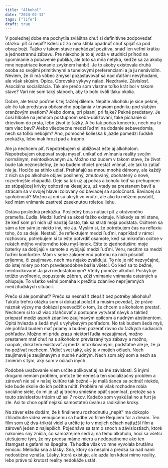 ```yaml
---
title: "Alkohol"
date: "2024-02-13"
tags: ["life"]
draft: true
---
```


V poslednej dobe ma pochytila zvláštna chuť si definitívne zodpovedať otázku: piť či nepiť? Kdesi už zo mňa stihla opadnúť chuť spíjať sa pod obraz boží. Ťažko v takom stave nachádzať pozitíva, snáď len veľmi krátku a jednostrannú zábavu. Pre niekoho je to aj voda v studnici príhod na spomínanie a pobavenie publika, ale toto sa mňa netýka, keďže sa za akoby mne nepatriace konanie zvyknem hanbiť. Je to akoby existovala druhá osoba so svojimi primitívnymi a tunelovými preferenciami a ja ju nenávidím. Neviem, že či má vôbec zmysel pozastavovať sa nad ďalšími nevýhodami, ale však skúsim. Opica. Obrovské výkyvy nálad. Nezdravie. Závislosť. Asociálna socializácia. Tak ale prečo som vlastne toľko krát bol v takom stave? Vari nie som taký slaboch, aby to bolo kvôli tlaku okolia.

Dobre, ale teraz poďme k tej ťažšej dileme. Nepitie alkoholu je síce pekné, ale čo tak predstava občasného popíjania v tmavom podniku pod slabým oranžovým svetlom? Alebo doma, pri písaní, pri fajke? Pekné predstavy. Je čosi hlboké na jemnom postupnom seba-ubližovaní, také pichanie si drievkom do prsta, lebo život je ťažký. A čo tak počas koncertu, nech ma to tam viac baví? Alebo všeobecne medzi ľuďmi na dodanie sebavedomia, nech sa toľko nebojím? Áno, pomocné kolieska k jazde pomedzi ľudské prekážky, lebo inak hrozí pád a trápno.

Ale ja nechcem piť. Nepotrebujem si ubližovať ešte aj alkoholom. Nepotrebujem otupovať svoju myseľ, unikať od vnímania reality svojím normálnym, neintoxikovaným Ja. Možno raz budem v takom stave, že život bude tak neznesiteľný, že ho budem chcieť prestať vnímať, ale tak to zatiaľ nie je. Hocičo sa stihlo udiať. Preháňajú sa mnou mnohé démony, ale každý z nich sa po alkohole objaví posilnený, zmutovaný, obohatený o nové, rozvetnejšie chápadlá. Deje sa tak už aj počas alkoholu keď sa prehupnem zo stúpajúcej krivky opitosti na klesajúcu, už vtedy sa prestanem baviť a strácam sa v svojej hlave izolovaný od baviacej sa spoločnosti. Baviacej sa spoločnosti? Možno aj oni sú ukrytí vo vnútri, ale ako to môžem posúdiť, keď mám vnímanie zastreté zaseknutou roletou liehu.

Ostáva posledná prekážka. Posledný boss nútiaci piť z otráveného prameňa. Ľudia. Medzi ľuďmi sa akosi ťažko existuje. Niekedy sa mi stane, že keď som pri nich už naozaj často, tak sa stratí moja podstata. Ocitnem sa sám a ten sám je niekto iný, nie Ja. Myslím si, že potrebujem čas na reflexiu toho, čo sa deje. Nestačí, že reflektujem medzi ľuďmi, napríklad v rámci rozhovoru, potrebujem si to ešte potvrdiť osamote, keď sa mikrofón ocitne v rukách môjho vnútorného toku myšlienok. Ešte to zjednoduším: moje baterky sa dobíjajú v samote a vybíjajú medzi ľuďmi. Veru, necítim sa medzi ľuďmi komfortne. Mám v sebe zakorenenú potrebu na nich pôsobiť príjemne, či zaujímavo, nech ma nejako zvalidujú. To nie je nič nezvyčajné, do istej miery po tom pravdepodobne bažia všetci. Čo keď sa to bežné, neintoxikované Ja javí nedostatočným? Vtedy pomôže alkohol. Poskytuje totižto uvoľnenie, popustenie zábran, zúži vnímanie vnímania ostatných a ohlupuje. To všetko veľmi pomáha k prežitiu zdanlivo nepríjemných medziľudských situácií.

Prečo si ale pomáhať? Prečo sa nesnažiť zlepšiť bez potreby alkoholu? Takúto trefnú otázku som si dokázal položiť a musím povedať, že práve náznak výzvy ma dokázal presvedčiť o tom, že chcem s alkoholom prestať. Nechcem si to už viac zľahčovať a postupne vytvárať návyk a taktiež priepasť medzi aspoň zdanlivo zaujímavým opilcom a nudným abstinentom. Opitá hviezda a šedá myš s vyhýbavým pohľadom. No tak budem šedá myš, ale pohľad budem mať priamy a budem pozerať rovno do ťažkých súdiacich pohľadov. Možno mi prídu zrazu niektorí ľudia nezaujímaví, možno prestanem mať chuť na s alkoholom previazaný typ zábavy a možno, naopak, dokážem existovať aj medzi intoxikovanými, podstatné ale je, že ja ho požívať nechcem. Vidieť svet taký, aký je v mojich očiach. Nech zaujímavé je zaujímavým a nudné nudným. Nech som aký som a nech sa zmierim s tým, aký som v očiach iných.

Podobné uvažovanie viem určite aplikovať aj na iné závislosti. S inými drogami nemám problém, pretože tie neriešia ten socializačný problém a zároveň nie sú v našej kultúre tak bežné – je malá šanca sa ocitnúť niekde, kde bude okolie do ich požitia nútiť. Problém mi však rozhodne robia sociálne siete, čo mi je už aj trochu smiešne opäť spomínať, pretože sa s touto závislosťou trápim už asi 7 rokov. Kadečo som vyskúšal no a furt je zle. Asi to chce opäť nejakú samostatnú úvahu a radikálne kroky.

Na záver ešte dodám, že k finálnemu rozhodnutiu „nepiť“ ma dokoplo zhliadnutie videa venujúcemu sa hudbe vo filme Requiem for a dream. Ten film som už dva-trikrát videl a určite je to v mojich očiach najťažší film a zároveň jeden z najlepších. Pojednáva sa tam o snoch a závislostiach, ktoré nakoniec sny zničia, čo samozrejme sedí aj na tému alkoholu, hoci sa všetci utešujeme tým, že my predsa máme mieru a nedopadneme ako ten štamgast s gaťami na špagáte. Tá hudba však vo mne vyvolala brutálnu emóciu. Melódia sna a lásky. Sna, ktorý sa nesplní a predsa sa nad nami nedostižne vznáša. Lásky, ktorá existuje, ale azda len kdesi mimo reality, lebo práve tú krutosť reality nedokáže ustáť.
